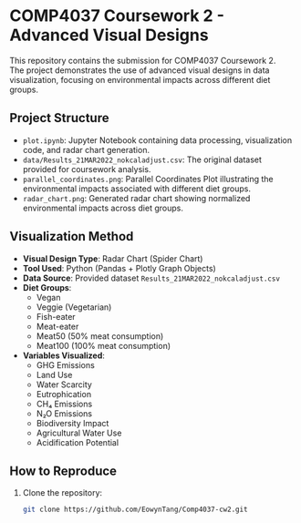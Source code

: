 # COMP4037 Coursework 2 - Advanced Visual Designs

This repository contains the submission for COMP4037 Coursework 2.  
The project demonstrates the use of advanced visual designs in data visualization, focusing on environmental impacts across different diet groups.

## Project Structure

- `plot.ipynb`: Jupyter Notebook containing data processing, visualization code, and radar chart generation.
- `data/Results_21MAR2022_nokcaladjust.csv`: The original dataset provided for coursework analysis.
- `parallel_coordinates.png`: Parallel Coordinates Plot illustrating the environmental impacts associated with different diet groups.
- `radar_chart.png`: Generated radar chart showing normalized environmental impacts across diet groups.

## Visualization Method

- **Visual Design Type**: Radar Chart (Spider Chart)
- **Tool Used**: Python (Pandas + Plotly Graph Objects)
- **Data Source**: Provided dataset `Results_21MAR2022_nokcaladjust.csv`
- **Diet Groups**:
  - Vegan
  - Veggie (Vegetarian)
  - Fish-eater
  - Meat-eater
  - Meat50 (50% meat consumption)
  - Meat100 (100% meat consumption)
- **Variables Visualized**:
  - GHG Emissions
  - Land Use
  - Water Scarcity
  - Eutrophication
  - CH₄ Emissions
  - N₂O Emissions
  - Biodiversity Impact
  - Agricultural Water Use
  - Acidification Potential

## How to Reproduce

1. Clone the repository:
   ```bash
   git clone https://github.com/EowynTang/Comp4037-cw2.git
